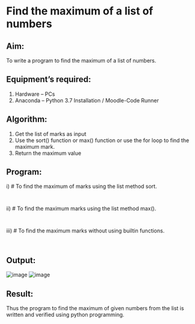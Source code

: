 # Find the maximum of a list of numbers
## Aim:
To write a program to find the maximum of a list of numbers.
## Equipment’s required:
1.	Hardware – PCs
2.	Anaconda – Python 3.7 Installation / Moodle-Code Runner
## Algorithm:
1.	Get the list of marks as input
2.	Use the sort() function or max() function or use the for loop to find the maximum mark.
3.	Return the maximum value
## Program:

i)	# To find the maximum of marks using the list method sort.
```Python



```

ii)	# To find the maximum marks using the list method max().
```Python



```

iii) # To find the maximum marks without using builtin functions.
```Python



```



## Output:
![image](https://github.com/Sanafathima95773/FindMaximum/assets/147084627/26f104d7-c707-407e-b0af-f26625e5c3d2)
![image](https://github.com/Sanafathima95773/FindMaximum/assets/147084627/bf6e956f-7952-4881-bbb3-350107933235)



## Result:
Thus the program to find the maximum of given numbers from the list is written and verified using python programming.
